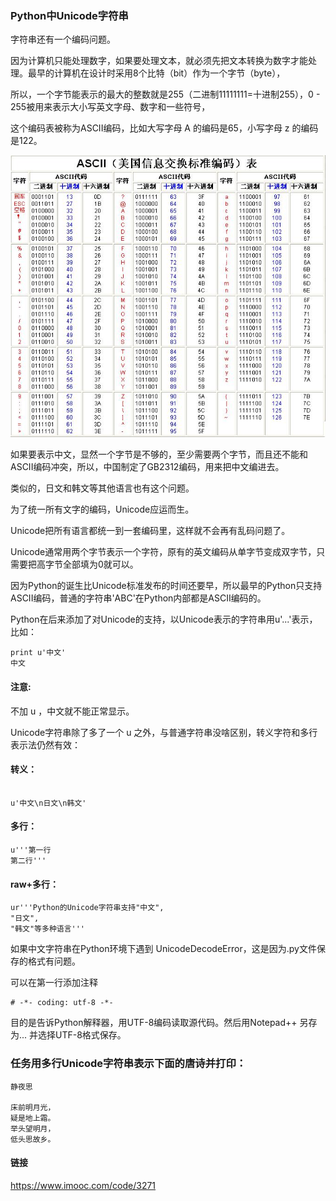 ### Python中Unicode字符串

字符串还有一个编码问题。

因为计算机只能处理数字，如果要处理文本，就必须先把文本转换为数字才能处理。最早的计算机在设计时采用8个比特（bit）作为一个字节（byte），

所以，一个字节能表示的最大的整数就是255（二进制11111111=十进制255），0 - 255被用来表示大小写英文字母、数字和一些符号，

这个编码表被称为ASCII编码，比如大写字母 A 的编码是65，小写字母 z 的编码是122。

![](./ASCII.jpg)

如果要表示中文，显然一个字节是不够的，至少需要两个字节，而且还不能和ASCII编码冲突，所以，中国制定了GB2312编码，用来把中文编进去。

类似的，日文和韩文等其他语言也有这个问题。

为了统一所有文字的编码，Unicode应运而生。

Unicode把所有语言都统一到一套编码里，这样就不会再有乱码问题了。

Unicode通常用两个字节表示一个字符，原有的英文编码从单字节变成双字节，只需要把高字节全部填为0就可以。

因为Python的诞生比Unicode标准发布的时间还要早，所以最早的Python只支持ASCII编码，普通的字符串'ABC'在Python内部都是ASCII编码的。

Python在后来添加了对Unicode的支持，以Unicode表示的字符串用u'...'表示，比如：

```
print u'中文'
中文

```

#### 注意: 

不加 u ，中文就不能正常显示。

Unicode字符串除了多了一个 u 之外，与普通字符串没啥区别，转义字符和多行表示法仍然有效：

#### 转义：

```

u'中文\n日文\n韩文'

```

#### 多行：

```
u'''第一行
第二行'''

```
#### raw+多行：

```
ur'''Python的Unicode字符串支持"中文",
"日文",
"韩文"等多种语言'''

```
如果中文字符串在Python环境下遇到 UnicodeDecodeError，这是因为.py文件保存的格式有问题。

可以在第一行添加注释

```
# -*- coding: utf-8 -*-

```

目的是告诉Python解释器，用UTF-8编码读取源代码。然后用Notepad++ 另存为... 并选择UTF-8格式保存。

### 任务用多行Unicode字符串表示下面的唐诗并打印：

```
静夜思

床前明月光，
疑是地上霜。
举头望明月，
低头思故乡。

```

#### 链接

https://www.imooc.com/code/3271







